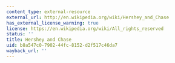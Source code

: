 ```yaml
---
content_type: external-resource
external_url: http://en.wikipedia.org/wiki/Hershey_and_Chase
has_external_license_warning: true
license: https://en.wikipedia.org/wiki/All_rights_reserved
status: ''
title: Hershey and Chase
uid: b8a547c0-7902-44fc-8152-d2f517c46da7
wayback_url: ''
---
```

